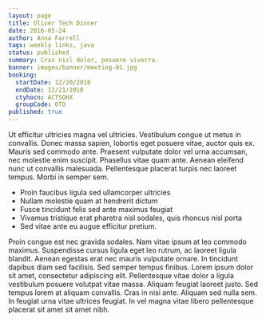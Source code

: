 ```yaml
---
layout: page
title: Oliver Tech Dinner
date: 2016-05-24
author: Anna Farrell
tags: weekly links, java
status: published
summary: Cras nisl dolor, posuere viverra.
banner: images/banner/meeting-01.jpg
booking:
  startDate: 12/20/2018
  endDate: 12/21/2018
  ctyhocn: ACTSOHX
  groupCode: OTD
published: true
---
```

Ut efficitur ultricies magna vel ultricies. Vestibulum congue ut metus in convallis. Donec massa sapien, lobortis eget posuere vitae, auctor quis ex. Mauris sed commodo ante. Praesent vulputate dolor vel urna accumsan, nec molestie enim suscipit. Phasellus vitae quam ante. Aenean eleifend nunc ut convallis malesuada. Pellentesque placerat turpis nec laoreet tempus. Morbi in semper sem.

* Proin faucibus ligula sed ullamcorper ultricies
* Nullam molestie quam at hendrerit dictum
* Fusce tincidunt felis sed ante maximus feugiat
* Vivamus tristique erat pharetra nisl sodales, quis rhoncus nisl porta
* Sed vitae ante eu augue efficitur pretium.

Proin congue est nec gravida sodales. Nam vitae ipsum at leo commodo maximus. Suspendisse cursus ligula eget leo rutrum, ac laoreet ligula blandit. Aenean egestas erat nec mauris vulputate ornare. In tincidunt dapibus diam sed facilisis. Sed semper tempus finibus. Lorem ipsum dolor sit amet, consectetur adipiscing elit. Pellentesque vitae dolor a ligula vestibulum posuere volutpat vitae massa. Aliquam feugiat laoreet justo. Sed tempus lorem at aliquam convallis. Cras in nisi ante. Aliquam sed nulla sem. In feugiat urna vitae ultrices feugiat. In vel magna vitae libero pellentesque placerat sit amet sit amet nibh.
